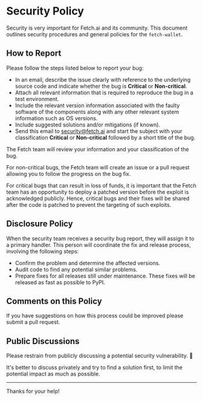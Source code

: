 # Security Policy

Security is very important for Fetch.ai and its community. This document outlines security procedures and general policies for the `fetch-wallet`.

## How to Report

Please follow the steps listed below to report your bug:

- In an email, describe the issue clearly with reference to the underlying source code and indicate whether the bug is **Critical** or **Non-critical**.
- Attach all relevant information that is required to reproduce the bug in a test environment.
- Include the relevant version information associated with the faulty software of the components along with any other relevant system information such as OS versions.
- Include suggested solutions and/or mitigations (if known).
- Send this email to [security@fetch.ai](mailto:security@fetch.ai) and start the subject with your classification **Critical** or **Non-critical** followed by a short title of the bug.

The Fetch team will review your information and your classification of the bug.

For non-critical bugs, the Fetch team will create an issue or a pull request allowing you to follow the progress on the bug fix.

For critical bugs that can result in loss of funds, it is important that the Fetch team has an opportunity to deploy a patched version before the exploit is acknowledged publicly. Hence, critical bugs and their fixes will be shared after the code is patched to prevent the targeting of such exploits.

## Disclosure Policy

When the security team receives a security bug report, they will assign it to a primary handler. This person will coordinate the fix and release process, involving the following steps:

- Confirm the problem and determine the affected versions.
- Audit code to find any potential similar problems.
- Prepare fixes for all releases still under maintenance. These fixes will be released as fast as possible to PyPI.

## Comments on this Policy

If you have suggestions on how this process could be improved please submit a pull request.

## Public Discussions

Please restrain from publicly discussing a potential security vulnerability. 🙊

It's better to discuss privately and try to find a solution first, to limit the potential impact as much as possible.

---

Thanks for your help!